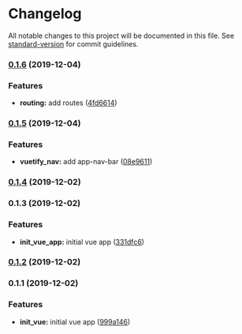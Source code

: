 # Changelog

All notable changes to this project will be documented in this file. See [standard-version](https://github.com/conventional-changelog/standard-version) for commit guidelines.

### [0.1.6](https://github.com/darylwalsh/graphql-vue-apollo-mongo-photo-app-frontend/compare/v0.1.5...v0.1.6) (2019-12-04)


### Features

* **routing:** add routes ([4fd6614](https://github.com/darylwalsh/graphql-vue-apollo-mongo-photo-app-frontend/commit/4fd661478f718018a00e4d6b64ff139770397b35))

### [0.1.5](https://github.com/darylwalsh/graphql-vue-apollo-mongo-photo-app-frontend/compare/v0.1.4...v0.1.5) (2019-12-04)


### Features

* **vuetify_nav:** add app-nav-bar ([08e9611](https://github.com/darylwalsh/graphql-vue-apollo-mongo-photo-app-frontend/commit/08e96115b94032f03dddb8419bedd6c0bd5654a1))

### [0.1.4](https://github.com/darylwalsh/graphql-vue-apollo-mongo-photo-app-frontend/compare/v0.1.3...v0.1.4) (2019-12-02)

### 0.1.3 (2019-12-02)


### Features

* **init_vue_app:** initial vue app ([331dfc6](https://github.com/darylwalsh/graphql-vue-apollo-mongo-photo-app-frontend/commit/331dfc6a1431df9b919f20b452178055dbefc967))

### [0.1.2](https://github.com/darylwalsh/graphql-vue-apollo-mongo-photo-app-frontend/compare/v0.1.1...v0.1.2) (2019-12-02)

### 0.1.1 (2019-12-02)


### Features

* **init_vue:** initial vue app ([999a146](https://github.com/darylwalsh/graphql-vue-apollo-mongo-photo-app-frontend/commit/999a146f1cee47999d3ca99026e9e2636b8fb608))
